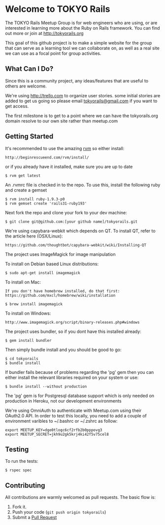 Welcome to TOKYO Rails
=========================

The TOKYO Rails Meetup Group is for web engineers who are using, or are
interested in learning more about the Ruby on Rails framework. You can
find out more or join at http://tokyorails.org

This goal of this github project is to make a simple website for the group
that can serve as a learning tool we can collaborate on, as well as a real
site we can use as a focal point for group activities.

What Can I Do?
--------------

Since this is a community project, any ideas/features that are useful to
others are welcome.

We're using http://trello.com to organize user stories. some
initial stories are added to get us going so please email
tokyorails@gmail.com if you want to get access.

The first milestone is to get to a point where we can have the
tokyorails.org domain resolve to our own site rather than meetup.com

Getting Started
---------------

It's recommended to use the amazing [rvm][1] so either install:

    http://beginrescueend.com/rvm/install/

or if you already have it installed,  make sure you are up to date

    $ rvm get latest

An .rvmrc file is checked in to the repo. To use this, install the
following ruby and create a gemset

    $ rvm install ruby-1.9.3-p0
    $ rvm gemset create 'rails31-ruby193'

Next fork the repo and clone your fork to your dev machine:

    $ git clone git@github.com:[your github name]/tokyorails.git

We're using capybara-webkit which depends on QT. To install QT, refer to
the article here (OSX/Linux):

    https://github.com/thoughtbot/capybara-webkit/wiki/Installing-QT

The project uses ImageMagick for image manipulation

To install on Debian based Linux distributions:

    $ sudo apt-get install imagemagick

To install on Mac:

    If you don't have homebrew installed, do that first:
    https://github.com/mxcl/homebrew/wiki/installation

    $ brew install imagemagick

To install on Windows:

    http://www.imagemagick.org/script/binary-releases.php#windows


The project uses bundler, so if you dont have this installed already:

    $ gem install bundler

Then simply bundle install and you should be good to go:

    $ cd tokyorails
    $ bundle install

If bundler fails because of problems regarding the 'pg' gem then you can
either install the relevant libraries required on your system or use:

    $ bundle install --without production

The 'pg' gem is for Postgresql database support which is only needed on
production in Heroku, not our development environments

We're using OmniAuth to authenticate with Meetup.com using their
OAuth2.0 API. In order to test this locally, you need to add a couple of
environment varibles to ~/.bashrc or ~/.zshrc as follow:

    export MEETUP_KEY=dge0tlogc6cf2rfb2b0pppovg3
    export MEETUP_SECRET=jkh9u2gk5krj4ki42f5v75cel8

Testing
-------

To run the tests:

    $ rspec spec

Contributing
------------

All contributions are warmly welcomed as pull requests. The basic flow is:

1. Fork it.
2. Push your code (`git push origin tokyorails`)
3. Submit a [Pull Request][2]

[1]: http://beginrescueend.com/
[2]: https://github.com/tokyorails/tokyorails/pull/new/master
